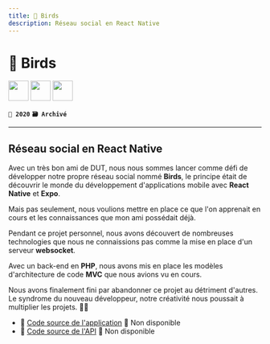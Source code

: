 ```yaml
---
title: 🦜 Birds
description: Réseau social en React Native
---
```


# 🦜 Birds

<img src="https://cdn.jsdelivr.net/gh/devicons/devicon/icons/nodejs/nodejs-original.svg" width="40" />
<img src="https://cdn.jsdelivr.net/gh/devicons/devicon/icons/react/react-original.svg" width="40" />
<img src="https://cdn.jsdelivr.net/gh/devicons/devicon/icons/php/php-original.svg" width="40" />

**`📅 2020`** **`🗃️ Archivé`**

---

## Réseau social en React Native

Avec un très bon ami de DUT, nous nous sommes lancer comme défi de développer notre propre réseau social nommé **Birds**, le principe était de découvrir le monde du développement d'applications mobile avec **React Native** et **Expo**.

Mais pas seulement, nous voulions mettre en place ce que l'on apprenait en cours et les connaissances que mon ami possédait déjà.

Pendant ce projet personnel, nous avons découvert de nombreuses technologies que nous ne connaissions pas comme la mise en place d'un serveur **websocket**.

Avec un back-end en **PHP**, nous avons mis en place les modèles d'architecture de code **MVC** que nous avions vu en cours.

Nous avons finalement fini par abandonner ce projet au détriment d'autres. Le syndrome du nouveau développeur, notre créativité nous poussait à multiplier les projets. 😶‍🌫️

-   📁 [Code source de l'application](https://github.com/william-donnette/Birds) 🚫 Non disponible
-   📁 [Code source de l'API](https://github.com/Adrien-Segura/birds_api-server) 🚫 Non disponible

